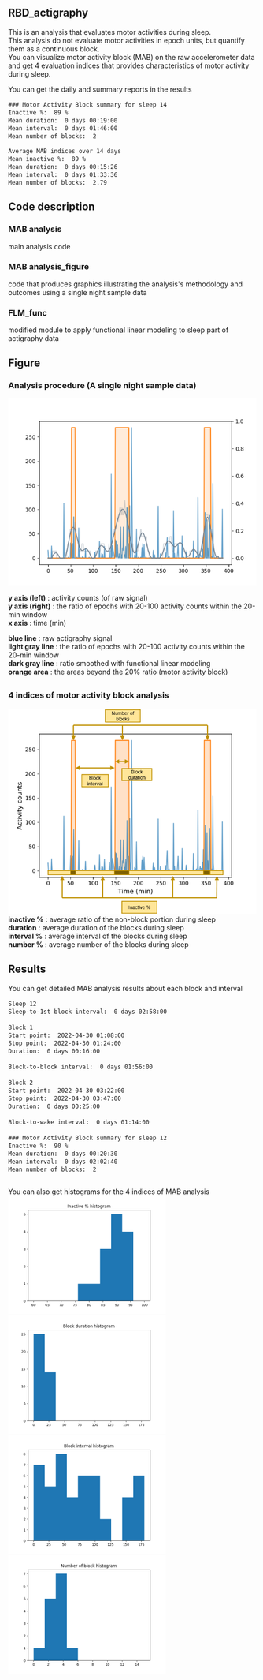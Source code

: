 ## RBD_actigraphy
This is an analysis that evaluates motor activities during sleep.  
This analysis do not evaluate motor activities in epoch units, but quantify them as a continuous block.  
You can visualize motor activity block (MAB) on the raw accelerometer data and get 4 evaluation indices that provides characteristics of motor activity during sleep.  

You can get the daily and summary reports in the results

```
### Motor Activity Block summary for sleep 14  
Inactive %:  89 %  
Mean duration:  0 days 00:19:00  
Mean interval:  0 days 01:46:00  
Mean number of blocks:  2  
```

```
Average MAB indices over 14 days  
Mean inactive %:  89 %  
Mean duration:  0 days 00:15:26  
Mean interval:  0 days 01:33:36  
Mean number of blocks:  2.79  
```

## Code description
### MAB analysis
main analysis code
### MAB analysis_figure
code that produces graphics illustrating the analysis's methodology and outcomes using a single night sample data
### FLM_func
modified module to apply functional linear modeling to sleep part of actigraphy data

## Figure
### Analysis procedure (A single night sample data)
<img src="./Figure/all_in_one.png">

<b>y axis (left)</b> : activity counts (of raw signal)   
<b>y axis (right)</b> : the ratio of epochs with 20-100 activity counts within the 20-min window    
<b>x axis</b> : time (min)    

<b>blue line</b> : raw actigraphy signal  
<b>light gray line</b> : the ratio of epochs with 20-100 activity counts within the 20-min window  
<b>dark gray line</b> : ratio smoothed with functional linear modeling   
<b>orange area</b> : the areas beyond the 20% ratio (motor activity block)  
## 
### 4 indices of motor activity block analysis
<img src="./Figure/MAB.png"
style="width:640px">  
<b>inactive %</b> : average ratio of the non-block portion during sleep  
<b>duration</b> : average duration of the blocks during sleep  
<b>interval %</b> : average interval of the blocks during sleep  
<b>number %</b> : average number of the blocks during sleep  

## Results 
You can get detailed MAB analysis results about each block and interval
```
Sleep 12  
Sleep-to-1st block interval:  0 days 02:58:00  

Block 1  
Start point:  2022-04-30 01:08:00  
Stop point:  2022-04-30 01:24:00  
Duration:  0 days 00:16:00  

Block-to-block interval:  0 days 01:56:00  

Block 2  
Start point:  2022-04-30 03:22:00  
Stop point:  2022-04-30 03:47:00  
Duration:  0 days 00:25:00  

Block-to-wake interval:  0 days 01:14:00  

### Motor Activity Block summary for sleep 12  
Inactive %:  90 %  
Mean duration:  0 days 00:20:30  
Mean interval:  0 days 02:02:40  
Mean number of blocks:  2  
```
## 
You can also get histograms for the 4 indices of MAB analysis  
<img src="./Figure/inactive.png"
style="width:320px">
<img src="./Figure/duration.png"
style="width:320px">  
<img src="./Figure/interval.png"
style="width:320px">
<img src="./Figure/num_block.png"
style="width:320px">
